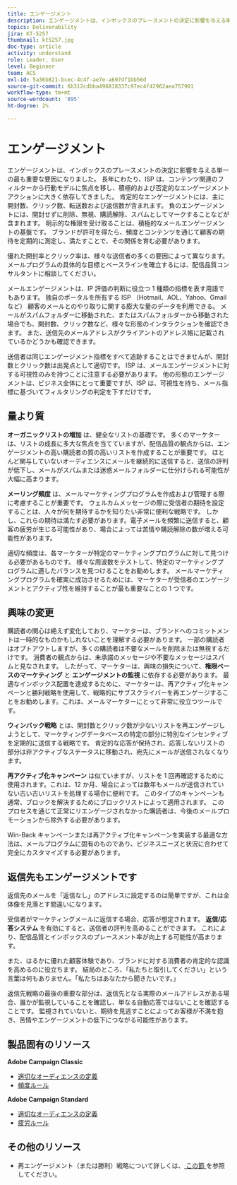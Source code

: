 ```yaml
---
title: エンゲージメント
description: エンゲージメントは、インボックスのプレースメントの決定に影響を与える単一の最も重要な要因になりました。
topics: Deliverability
jira: KT-5257
thumbnail: kt5257.jpg
doc-type: article
activity: understand
role: Leader, User
level: Beginner
team: ACS
exl-id: 5a36b821-bcec-4c4f-ae7e-a697df1bb56d
source-git-commit: 6b312cdbba496818337c97ec4f42962aea757901
workflow-type: tm+mt
source-wordcount: '895'
ht-degree: 2%

---
```


# エンゲージメント

エンゲージメントは、インボックスのプレースメントの決定に影響を与える単一の最も重要な要因になりました。 長年にわたり、ISP は、コンテンツ関連のフィルターから行動モデルに焦点を移し、積極的および否定的なエンゲージメントアクションに大きく依存してきました。 肯定的なエンゲージメントには、主に開封数、クリック数、転送数および返信数が含まれます。 負のエンゲージメントには、開封せずに削除、無視、購読解除、スパムとしてマークすることなどが含まれます。 明示的な権限を受け取ることは、積極的なメールエンゲージメントの基盤です。 ブランドが許可を得たら、頻度とコンテンツを通じて顧客の期待を定期的に測定し、満たすことで、その関係を育む必要があります。

優れた開封率とクリック率は、様々な送信者の多くの要因によって異なります。 メールプログラムの具体的な目標とベースラインを確立するには、配信品質コンサルタントに相談してください。

メールエンゲージメントは、IP 評価の判断に役立つ 1 種類の指標を表す用語でもあります。 独自のポータルを所有する ISP （Hotmail、AOL、Yahoo、Gmail など） 顧客のメールとのやり取りに関する膨大な量のデータを利用できる。 メールがスパムフォルダーに移動された、またはスパムフォルダーから移動された場合でも、開封数、クリック数など、様々な形態のインタラクションを確認できます。 また、送信先のメールアドレスがクライアントのアドレス帳に記載されているかどうかも確認できます。

送信者は同じエンゲージメント指標をすべて追跡することはできませんが、開封数とクリック数は出発点として適切です。 ISP は、メールエンゲージメントに対する可視性のみを持つことに注意する必要があります。 他の形態のエンゲージメントは、ビジネス全体にとって重要ですが、ISP は、可視性を持ち、メール指標に基づいてフィルタリングの判定を下すだけです。

## 量より質

**オーガニックリストの増加** は、健全なリストの基礎です。 多くのマーケターは、リストの成長に多大な焦点を当てていますが、配信品質の観点からは、エンゲージメントの高い購読者の質の高いリストを作成することが重要です。 ほとんど関与していないオーディエンスにメールを継続的に送信すると、送信の評判が低下し、メールがスパムまたは迷惑メールフォルダーに仕分けられる可能性が大幅に高まります。

**メーリング頻度** は、メールマーケティングプログラムを作成および管理する際に考慮することが重要です。 ウェルカムメッセージの際に受信者の期待を設定することは、人々が何を期待するかを知りたい非常に便利な戦略です。 しかし、これらの期待は満たす必要があります。電子メールを頻繁に送信すると、顧客の疲労が生じる可能性があり、場合によっては苦情や購読解除の数が増える可能性があります。

適切な頻度は、各マーケターが特定のマーケティングプログラムに対して見つける必要があるものです。 様々な周波数をテストして、特定のマーケティングプログラムに適したバランスを見つけることをお勧めします。 メールマーケティングプログラムを確実に成功させるためには、マーケターが受信者のエンゲージメントとアクティブ性を維持することが最も重要なことの 1 つです。

## 興味の変更

購読者の関心は絶えず変化しており、マーケターは、ブランドへのコミットメントは一時的なものかもしれないことを理解する必要があります。 一部の購読者はオプトアウトしますが、多くの購読者は不要なメールを削除または無視するだけです。 消費者の観点からは、未承諾のメッセージや不要なメッセージはスパムと見なされます。 したがって、マーケターは、興味の損失について、**権限ベースのマーケティング** と **エンゲージメントの監視** に依存する必要があります。 最適なインボックス配置を達成するために、マーケターは、再アクティブ化キャンペーンと勝利戦略を使用して、戦略的にサブスクライバーを再エンゲージすることをお勧めします。これは、メールマーケターにとって非常に役立つツールです。

**ウィンバック戦略** とは、開封数とクリック数が少ないリストを再エンゲージしようとして、マーケティングデータベースの特定の部分に特別なインセンティブを定期的に送信する戦略です。 肯定的な応答が保持され、応答しないリストの部分は非アクティブなステータスに移動され、宛先にメールが送信されなくなります。

**再アクティブ化キャンペーン** は似ていますが、リストを 1 回再確認するために使用されます。これは、12 か月、場合によっては数年もメールが送信されていない古い古いリストを処理する場合に便利です。 このタイプのキャンペーンも通常、ブロックを解決するためにブロックリストによって適用されます。 このプロセスを通じて正常にリエンゲージされなかった購読者は、今後のメールプロモーションから除外する必要があります。

Win-Back キャンペーンまたは再アクティブ化キャンペーンを実装する最適な方法は、メールプログラムに固有のものであり、ビジネスニーズと状況に合わせて完全にカスタマイズする必要があります。

## 返信先もエンゲージメントです

返信先のメールを「返信なし」のアドレスに設定するのは簡単ですが、これは全体像を見落とす間違いになります。

受信者がマーケティングメールに返信する場合、応答が想定されます。 **返信/応答システム** を有効にすると、送信者の評判を高めることができます。 これにより、配信品質とインボックスのプレースメント率が向上する可能性が高まります。

また、はるかに優れた顧客体験であり、ブランドに対する消費者の肯定的な認識を高めるのに役立ちます。 結局のところ、「私たちと取引してください」という言葉は何もありません。「私たちはあなたから聞きたいです。」

返信先戦略の最後の重要な部分は、返信先となる実際のメールアドレスがある場合、誰かが監視していることを確認し、単なる自動応答ではないことを確認することです。 監視されていないと、期待を見逃すことによってお客様が不満を抱き、苦情やエンゲージメントの低下につながる可能性があります。

## 製品固有のリソース

**Adobe Campaign Classic**

* [適切なオーディエンスの定義](https://experienceleague.adobe.com/docs/campaign-standard/using/communication-channels/delivery-bestpractices/define-the-right-audience.html?lang=ja#communication-channels)
* [頻度ルール](https://experienceleague.adobe.com/docs/campaign-classic/using/orchestrating-campaigns/campaign-optimization/pressure-rules.html?lang=ja)

**Adobe Campaign Standard**

* [適切なオーディエンスの定義](https://experienceleague.adobe.com/docs/campaign-standard/using/communication-channels/delivery-bestpractices/define-the-right-audience.html?lang=ja)
* [疲労ルール](https://experienceleague.adobe.com/docs/campaign-standard/using/testing-and-sending/working-with-typology-rules/fatigue-rules.html?lang=ja)

## その他のリソース

* 再エンゲージメント（または勝利）戦略について詳しくは、[ この節 ](/help/additional-resources/re-engagement.md) を参照してください。
